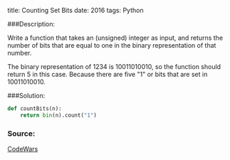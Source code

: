 title: Counting Set Bits
date: 2016
tags: Python

###Description:

Write a function that takes an (unsigned) integer as input, 
and returns the number of bits that are equal to one in the binary representation of that number.

The binary representation of 1234 is 10011010010, so the function should return 5 in this case. 
Because there are five "1" or bits that are set in 10011010010.

###Solution:

```python
def countBits(n):
    return bin(n).count("1")
```

### Source:
[CodeWars](https://www.codewars.com/kata/bit-counting/python "CodeWars")
